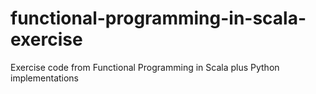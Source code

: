 # functional-programming-in-scala-exercise
Exercise code from Functional Programming in Scala plus Python implementations
